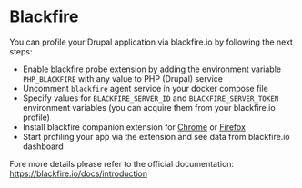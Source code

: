 # Blackfire

You can profile your Drupal application via blackfire.io by following the next steps:

* Enable blackfire probe extension by adding the environment variable `PHP_BLACKFIRE` with any value to PHP (Drupal) service
* Uncomment `blackfire` agent service in your docker compose file 
* Specify values for `BLACKFIRE_SERVER_ID` and `BLACKFIRE_SERVER_TOKEN` environment variables (you can acquire them from your blackfire.io profile)
* Install blackfire companion extension for [Chrome](https://blackfire.io/docs/integrations/chrome) or [Firefox](https://blackfire.io/docs/integrations/firefox)
* Start profiling your app via the extension and see data from blackfire.io dashboard

Fore more details please refer to the official documentation: https://blackfire.io/docs/introduction
